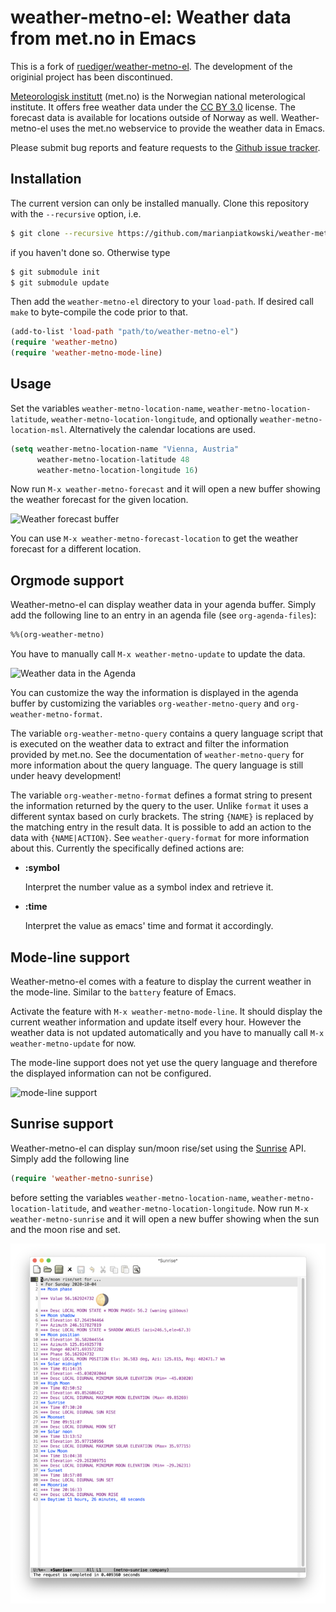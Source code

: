 # weather-metno-el: Weather data from met.no in Emacs

This is a fork of [ruediger/weather-metno-el](https://github.com/ruediger/weather-metno-el/).
The development of the originial project has been discontinued.

[Meteorologisk institutt](http://www.met.no/) (met.no) is the Norwegian national meterological
institute. It offers free weather data under the
[CC BY 3.0](http://creativecommons.org/licenses/by/3.0) license. The
forecast data is available for locations outside of Norway as well.
Weather-metno-el uses the met.no webservice to provide the weather data in
Emacs.

Please submit bug reports and feature requests to the [Github issue tracker](https://github.com/marianpiatkowski/weather-metno-el/issues).

## Installation

The current version can only be installed manually. Clone this repository with the `--recursive` option,
i.e.
```bash
$ git clone --recursive https://github.com/marianpiatkowski/weather-metno-el.git
```
if you haven't done so. Otherwise type
```bash
$ git submodule init
$ git submodule update
```
Then add the `weather-metno-el` directory to your
`load-path`. If desired call `make` to byte-compile the code prior to that.
```cl
(add-to-list 'load-path "path/to/weather-metno-el")
(require 'weather-metno)
(require 'weather-metno-mode-line)
```

## Usage

Set the variables `weather-metno-location-name`, `weather-metno-location-latitude`,
`weather-metno-location-longitude`, and optionally
`weather-metno-location-msl`. Alternatively the calendar locations are used.
```cl
(setq weather-metno-location-name "Vienna, Austria"
      weather-metno-location-latitude 48
      weather-metno-location-longitude 16)
```

Now run `M-x weather-metno-forecast` and it will open a new buffer showing the
weather forecast for the given location.

![Weather forecast buffer](./images/weather-forecast.png)

You can use `M-x weather-metno-forecast-location` to get the weather forecast
for a different location.

## Orgmode support

Weather-metno-el can display weather data in your agenda buffer. Simply add the
following line to an entry in an agenda file (see `org-agenda-files`):

```cl
%%(org-weather-metno)
```

You have to manually call `M-x weather-metno-update` to update the data.

![Weather data in the Agenda](./images/agenda.png)

You can customize the way the information is displayed in the agenda buffer by
customizing the variables `org-weather-metno-query` and
`org-weather-metno-format`.

The variable `org-weather-metno-query` contains a query language script that is
executed on the weather data to extract and filter the information provided by
met.no. See the documentation of `weather-metno-query` for more information
about the query language. The query language is still under heavy development!

The variable `org-weather-metno-format` defines a format string to present the
information returned by the query to the user. Unlike `format` it uses a
different syntax based on curly brackets.  The string `{NAME}` is replaced by
the matching entry in the result data. It is possible to add an action to the
data with `{NAME|ACTION}`. See `weather-query-format` for more information
about this. Currently the specifically defined actions are:

- **:symbol**

    Interpret the number value as a symbol index and retrieve it.
- **:time**

    Interpret the value as emacs' time and format it accordingly.

## Mode-line support

Weather-metno-el comes with a feature to display the current weather in the
mode-line. Similar to the `battery` feature of Emacs.

Activate the feature with `M-x weather-metno-mode-line`. It should display the
current weather information and update itself every hour. However the weather
data is not updated automatically and you have to manually call `M-x
weather-metno-update` for now.

The mode-line support does not yet use the query language and therefore the
displayed information can not be configured.

![mode-line support](./images/mode-line.png)

## Sunrise support

Weather-metno-el can display sun/moon rise/set using the
[Sunrise](https://api.met.no/weatherapi/sunrise/2.0/documentation) API.
Simply add the following line
```cl
(require 'weather-metno-sunrise)
```
before setting the variables `weather-metno-location-name`, `weather-metno-location-latitude`, and
`weather-metno-location-longitude`. Now run `M-x weather-metno-sunrise` and it will open a new
buffer showing when the sun and the moon rise and set.

![Sunrise buffer](./images/sunrise.png)
